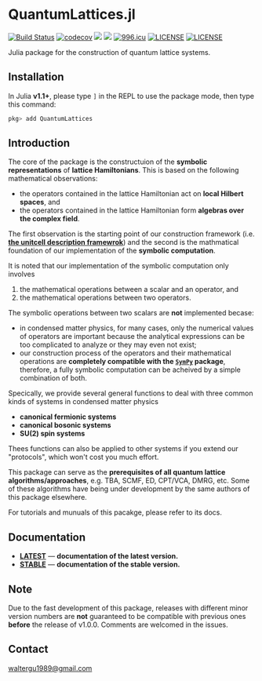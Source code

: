 # QuantumLattices.jl

[![Build Status](https://api.travis-ci.org/Quantum-Many-Body/QuantumLattices.jl.svg?branch=master)](https://travis-ci.org/Quantum-Many-Body/QuantumLattices.jl)
[![codecov](https://codecov.io/gh/Quantum-Many-Body/QuantumLattices.jl/branch/master/graph/badge.svg)](https://codecov.io/gh/Quantum-Many-Body/QuantumLattices.jl)
[![][docs-latest-img]][docs-latest-url]
[![][docs-stable-img]][docs-stable-url]
[![996.icu](https://img.shields.io/badge/link-996.icu-red.svg)](https://996.icu)
[![LICENSE](https://img.shields.io/badge/License-Apache%202.0-blue.svg)](https://opensource.org/licenses/Apache-2.0)
[![LICENSE](https://img.shields.io/badge/license-Anti%20996-blue.svg)](https://github.com/996icu/996.ICU/blob/master/LICENSE)

Julia package for the construction of quantum lattice systems.

## Installation

In Julia **v1.1+**, please type `]` in the REPL to use the package mode, then type this command:

```julia
pkg> add QuantumLattices
```

## Introduction

The core of the package is the constructuion of the **symbolic representations** of **lattice Hamiltonians**. This is based on the following  mathematical observations:
* the operators contained in the lattice Hamiltonian act on **local Hilbert spaces**, and
* the operators contained in the lattice Hamiltonian form **algebras over the complex field**.

The first observation is the starting point of our construction framework (i.e. [**the unitcell description framewrok**](https://quantum-many-body.github.io/QuantumLattices.jl/dev/tutorial/UnitcellDescription/)) and the second is the mathmatical foundation of our implementation of the **symbolic computation**.

It is noted that our implementation of the symbolic computation only involves
1) the mathematical operations between a scalar and an operator, and
2) the mathematical operations between two operators.

The symbolic operations between two scalars are **not** implemented becase:
* in condensed matter physics, for many cases, only the numerical values of operators are important because the analytical expressions can be too complicated to analyze or they may even not exist;
* our construction process of the operators and their mathematical operations are **completely compatible with the [`SymPy`](https://github.com/JuliaPy/SymPy.jl) package**, therefore, a fully symbolic computation can be acheived by a simple combination of both.

Specically, we provide several general functions to deal with three common kinds of systems in condensed matter physics
* **canonical fermionic systems**
* **canonical bosonic systems**
* **SU(2) spin systems**

Thees functions can also be applied to other systems if you extend our "protocols", which won't cost you much effort.

This package can serve as the **prerequisites of all quantum lattice algorithms/approaches**, e.g. TBA, SCMF, ED, CPT/VCA, DMRG, etc. Some of these algorithms have being under development by the same authors of this package elsewhere.

For tutorials and munuals of this pacakge, please refer to its docs.

## Documentation
- [**LATEST**][docs-latest-url] &mdash; **documentation of the latest version.**
- [**STABLE**][docs-stable-url] &mdash; **documentation of the stable version.**

## Note

Due to the fast development of this package, releases with different minor version numbers are **not** guaranteed to be compatible with previous ones **before** the release of v1.0.0. Comments are welcomed in the issues.

## Contact
waltergu1989@gmail.com


[docs-latest-img]: https://img.shields.io/badge/docs-latest-blue.svg
[docs-latest-url]: https://quantum-many-body.github.io/QuantumLattices.jl/latest/
[docs-stable-img]: https://img.shields.io/badge/docs-stable-blue.svg
[docs-stable-url]: https://quantum-many-body.github.io/QuantumLattices.jl/stable/
